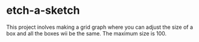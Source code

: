 # etch-a-sketch
This project inolves making a grid graph where you can adjust the size of a box and all the boxes wii be the same. The maximum size is 100.